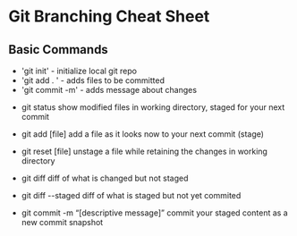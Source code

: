 # Git Branching Cheat Sheet

## Basic Commands 
* 'git init' - initialize local git repo
* 'git add . ' - adds files to be committed 
* 'git commit -m' - adds message about changes
- git status
show modified files in working directory, staged for your next commit

- git add [file]
add a file as it looks now to your next commit (stage)

- git reset [file]
unstage a file while retaining the changes in working directory

- git diff
diff of what is changed but not staged

- git diff --staged
diff of what is staged but not yet commited

- git commit -m “[descriptive message]”
commit your staged content as a new commit snapshot